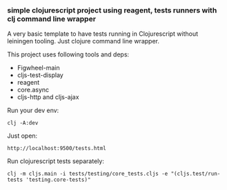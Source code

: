 ### simple clojurescript project using reagent, tests runners with clj command line wrapper

A very basic template to have tests running in Clojurescript without
leiningen tooling. Just clojure command line wrapper.

This project uses following tools and deps:

* Figwheel-main
* cljs-test-display
* reagent
* core.async
* cljs-http and cljs-ajax


Run your dev env:

```
clj -A:dev
```

Just open:


`http://localhost:9500/tests.html`



Run clojurescript tests separately:

```
clj -m cljs.main -i tests/testing/core_tests.cljs -e "(cljs.test/run-tests 'testing.core-tests)"

```
